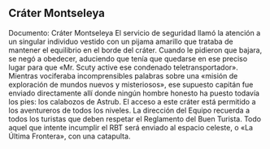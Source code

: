 ## Cráter Montseleya
Documento: Cráter Montseleya
El servicio de seguridad llamó la atención a un singular individuo vestido con un pijama amarillo que trataba de mantener el equilibrio en el borde del cráter. Cuando le pidieron que bajara, se negó a obedecer, aduciendo que tenía que quedarse en ese preciso lugar para que «Mr. Scuty active ese condenado teletransportador».
Mientras vociferaba incomprensibles palabras sobre una «misión de exploración de mundos nuevos y misteriosos», ese supuesto capitán fue enviado directamente allí donde ningún hombre honesto ha puesto todavía los pies: los calabozos de Astrub.
El acceso a este cráter está permitido a los aventureros de todos los niveles.
La dirección del Equipo recuerda a todos los turistas que deben respetar el Reglamento del Buen Turista. Todo aquel que intente incumplir el RBT será enviado al espacio celeste, o «La Última Frontera», con una catapulta.
